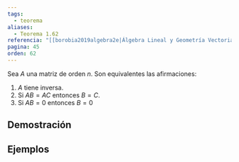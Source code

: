 ```yaml
---
tags:
  - teorema
aliases:
  - Teorema 1.62
referencia: "[[borobia2019algebra2e|Álgebra Lineal y Geometría Vectorial (2a ed)]]"
pagina: 45
orden: 62
---
```

Sea $A$ una matriz de orden $n$. Son equivalentes las afirmaciones:
1. $A$ tiene inversa.
2. Si $AB=AC$ entonces $B=C$.
3. Si $AB=0$ entonces $B=0$

## Demostración

## Ejemplos

